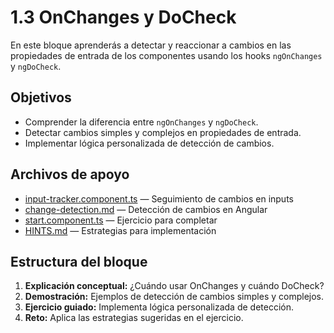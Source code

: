 # 1.3 OnChanges y DoCheck

En este bloque aprenderás a detectar y reaccionar a cambios en las propiedades de entrada de los componentes usando los hooks `ngOnChanges` y `ngDoCheck`.

## Objetivos

- Comprender la diferencia entre `ngOnChanges` y `ngDoCheck`.
- Detectar cambios simples y complejos en propiedades de entrada.
- Implementar lógica personalizada de detección de cambios.

## Archivos de apoyo

- [input-tracker.component.ts](input-tracker.component.ts) — Seguimiento de cambios en inputs
- [change-detection.md](change-detection.md) — Detección de cambios en Angular
- [start.component.ts](start.component.ts) — Ejercicio para completar
- [HINTS.md](HINTS.md) — Estrategias para implementación

## Estructura del bloque

1. **Explicación conceptual:** ¿Cuándo usar OnChanges y cuándo DoCheck?
2. **Demostración:** Ejemplos de detección de cambios simples y complejos.
3. **Ejercicio guiado:** Implementa lógica personalizada de detección.
4. **Reto:** Aplica las estrategias sugeridas en el ejercicio.
